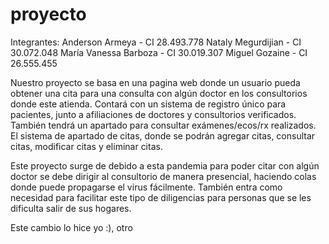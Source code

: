 # proyecto

Integrantes:
Anderson Armeya - CI 28.493.778
Nataly Megurdijian - CI 30.072.048
María Vanessa Barboza - CI 30.019.307
Miguel Gozaine - CI 26.555.455

Nuestro proyecto se basa en una pagina web donde un usuario pueda obtener una cita para una consulta con algún doctor en los consultorios donde este atienda. Contará con un sistema de registro único para pacientes, junto a afiliaciones de doctores y consultorios verificados.  También tendrá un apartado para consultar exámenes/ecos/rx  realizados. El sistema de apartado de citas, donde se podrán agregar citas, consultar citas, modificar citas y eliminar citas.


Este proyecto surge de debido a esta pandemia para poder citar con algún doctor se debe dirigir al consultorio de manera presencial, haciendo colas donde puede propagarse el virus fácilmente. También entra como necesidad para facilitar este tipo de diligencias para personas que se les dificulta salir de sus hogares.

Este cambio lo hice yo :), otro
